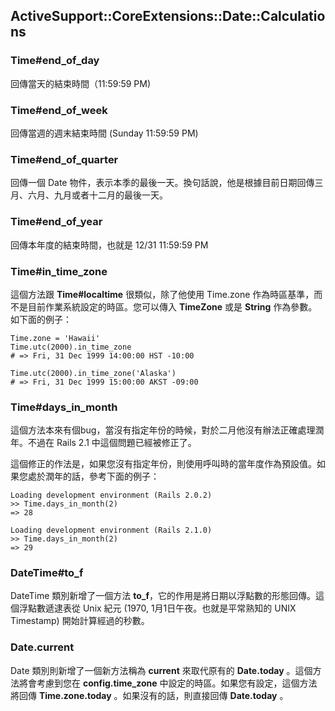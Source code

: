 ## ActiveSupport::CoreExtensions::Date::Calculations

### Time#end\_of\_day

回傳當天的結束時間（11:59:59 PM)

### Time#end\_of\_week

回傳當週的週末結束時間 (Sunday 11:59:59 PM)

### Time#end\_of\_quarter

回傳一個 Date 物件，表示本季的最後一天。換句話說，他是根據目前日期回傳三月、六月、九月或者十二月的最後一天。

### Time#end\_of\_year

回傳本年度的結束時間，也就是 12/31 11:59:59 PM

### Time#in\_time\_zone

這個方法跟 **Time#localtime** 很類似，除了他使用 Time.zone 作為時區基準，而不是目前作業系統設定的時區。您可以傳入 **TimeZone** 或是 **String** 作為參數。如下面的例子：

    Time.zone = 'Hawaii'
    Time.utc(2000).in_time_zone
    # => Fri, 31 Dec 1999 14:00:00 HST -10:00
    
    Time.utc(2000).in_time_zone('Alaska')
	# => Fri, 31 Dec 1999 15:00:00 AKST -09:00

### Time#days\_in\_month

這個方法本來有個bug，當沒有指定年份的時候，對於二月他沒有辦法正確處理潤年。不過在 Rails 2.1 中這個問題已經被修正了。

這個修正的作法是，如果您沒有指定年份，則使用呼叫時的當年度作為預設值。如果您處於潤年的話，參考下面的例子：

	Loading development environment (Rails 2.0.2)
	>> Time.days_in_month(2)
	=> 28

	Loading development environment (Rails 2.1.0)
	>> Time.days_in_month(2)
	=> 29

### DateTime#to_f

DateTime 類別新增了一個方法 **to_f**，它的作用是將日期以浮點數的形態回傳。這個浮點數遞逮表從 Unix 紀元 (1970, 1月1日午夜。也就是平常熟知的 UNIX Timestamp) 開始計算經過的秒數。

### Date.current

Date 類別則新增了一個新方法稱為 **current** 來取代原有的 **Date.today** 。這個方法將會考慮到您在 **config.time\_zone** 中設定的時區。如果您有設定，這個方法將回傳 **Time.zone.today** 。如果沒有的話，則直接回傳 **Date.today** 。
